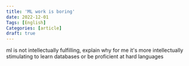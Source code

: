 ```yaml
---
title: 'ML work is boring'
date: 2022-12-01
Tags: [English]
Categories: [article]
draft: true
---
```


ml is not intellectually fulfilling, explain why for me it's more intellectually stimulating to learn databases or be proficient at hard languages









